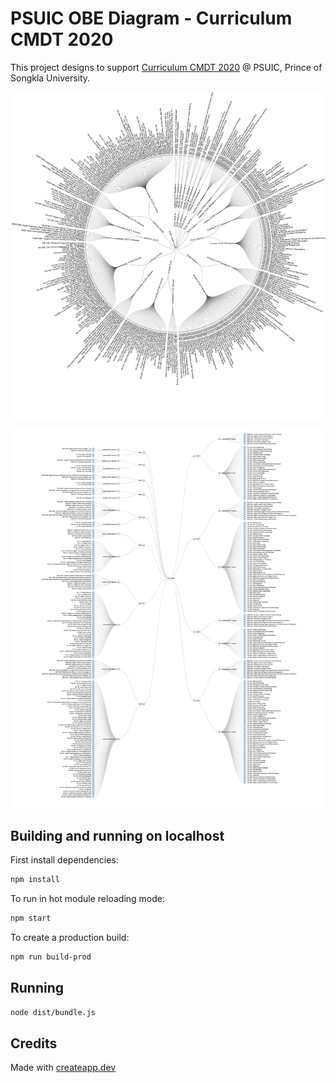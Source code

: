 # PSUIC OBE Diagram - Curriculum CMDT 2020

This project designs to support [Curriculum CMDT 2020](https://drive.google.com/file/d/1HiBDrT6xh6pmJJ617100NXzTxjwuR4o3/view) @ PSUIC, Prince of Songkla University.

![](Output/All-plo-radial.jpg)

![](Output/All-plo.jpg)


## Building and running on localhost

First install dependencies:

```sh
npm install
```

To run in hot module reloading mode:

```sh
npm start
```

To create a production build:

```sh
npm run build-prod
```

## Running

```sh
node dist/bundle.js
```

## Credits

Made with [createapp.dev](https://createapp.dev/)
